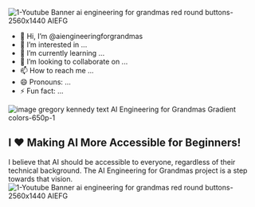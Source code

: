 ![1-Youtube Banner ai engineering for grandmas red round buttons-2560x1440 AIEFG](https://github.com/user-attachments/assets/cd460cd9-6b37-43d5-8cbc-1b8c680063d2)

- 👋 Hi, I’m @aiengineeringforgrandmas
- 👀 I’m interested in ...
- 🌱 I’m currently learning ...
- 💞️ I’m looking to collaborate on ...
- 📫 How to reach me ...
- 😄 Pronouns: ...
- ⚡ Fun fact: ...

![image gregory kennedy text AI Engineering for Grandmas Gradient colors-650p-1](https://github.com/user-attachments/assets/ff2f2168-e350-4ff8-9891-4994676a19a5)

## I ❤️ Making AI More Accessible for Beginners! 
I believe that AI should be accessible to everyone, regardless of their technical background.  The AI Engineering for Grandmas project is a step towards that vision.![1-Youtube Banner ai engineering for grandmas red round buttons-2560x1440 AIEFG](https://github.com/user-attachments/assets/574ad13c-2727-4bf1-9d42-a90a9b3e4be4)

<!---
aiengineeringforgrandmas/aiengineeringforgrandmas is a ✨ special ✨ repository because its `README.md` (this file) appears on your GitHub profile.
You can click the Preview link to take a look at your changes.
--->


